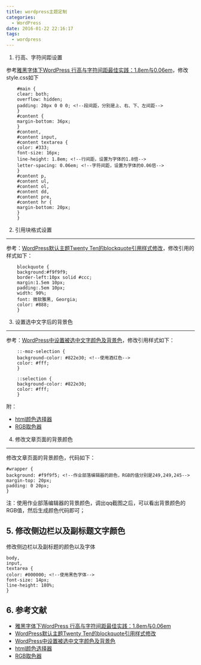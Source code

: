 ```yaml
---
title: wordpress主题定制
categories:
  - WordPress
date: 2016-01-22 22:16:17
tags:
  - wordpress
---
```


1. 行高、字符间距设置

参考[雅黑字体下WordPress 行高与字符间距最佳实践：1.8em与0.06em](http://zhangzhao.me/wordpress-height-under-ya-black-font-and-character-spacing-best-practice-1-8em-and-0-06em.zz)，修改style.css如下

```
    #main {
    clear: both;
    overflow: hidden;
    padding: 20px 0 0 0; <!--段间距，分别是上、右、下、左间距-->
    }
    #content {
    margin-bottom: 36px;
    }
    #content,
    #content input,
    #content textarea {
    color: #333;
    font-size: 16px;
    line-height: 1.8em; <!--行间距，设置为字体的1.8倍-->
    letter-spacing: 0.06em; <!--字符间距，设置为字体的0.06倍-->
    }
    #content p,
    #content ul,
    #content ol,
    #content dd,
    #content pre,
    #content hr {
    margin-bottom: 20px;
    }
    }
```

2. 引用块格式设置
-----------

参考：[WordPress默认主题Twenty Ten的blockquote引用样式修改](http://kangjian.net/blog/892/)，修改引用的样式如下：

```
    blockquote {
    background:#f9f9f9;
    border-left:10px solid #ccc;
    margin:1.5em 10px;
    padding:.5em 10px;
    width: 90%;
    font: 微软雅黑, Georgia;
    color: #888;
    }
```

3. 设置选中文字后的背景色
---------------

参考：[WordPress中设置被选中文字颜色及背景色](https://www.logcg.com/archives/343.html)，修改引用样式如下：

```
    ::-moz-selection {
    background-color: #822e30; <!--使用酒红色-->
    color: #fff;
    }

    ::selection {
    background-color: #822e30;
    color: #fff;
    }
```

附：

*   [html颜色选择器](http://www.w3schools.com/tags/ref_colorpicker.asp)
*   [RGB取色器](http://xiaohudie.net/RGB.html)

4. 修改文章页面的背景颜色
---------------

修改文章页面的背景颜色，代码如下：

    #wrapper {
    background: #f9f9f5; <!--作业部落编辑器的颜色，RGB的值分别是249,249,245-->
    margin-top: 20px;
    padding: 0 20px;
    }
    

注：使用作业部落编辑器的背景颜色，调出qq截图之后，可以看出背景颜色的RGB值，然后生成颜色代码即可；

5\. 修改侧边栏以及副标题文字颜色
------------------

修改侧边栏以及副标题的颜色以及字体

    body,
    input,
    textarea {
    color: #000000; <!--使用黑色字体-->
    font-size: 14px;
    line-height: 180%;
    }
    

6\. 参考文献
--------

*   [雅黑字体下WordPress 行高与字符间距最佳实践：1.8em与0.06em](http://zhangzhao.me/wordpress-height-under-ya-black-font-and-character-spacing-best-practice-1-8em-and-0-06em.zz)
*   [WordPress默认主题Twenty Ten的blockquote引用样式修改](http://kangjian.net/blog/892/)
*   [WordPress中设置被选中文字颜色及背景色](https://www.logcg.com/archives/343.html)
*   [html颜色选择器](http://www.w3schools.com/tags/ref_colorpicker.asp)
*   [RGB取色器](http://xiaohudie.net/RGB.html)
